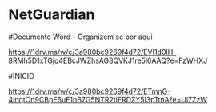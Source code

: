 # NetGuardian

#Documento Word - Organizem se por aqui

https://1drv.ms/w/c/3a980bc9269f4d72/EVI1d0IH-8RMh5D1xTGjq4EBcJWZhsAG8QVKJ1re5l6AAQ?e=FzWHXJ

#INICIO

https://1drv.ms/w/c/3a980bc9269f4d72/ETmnG-4inqtOn9CBpF6uE1oB7G5NTR2tiFRDZY5l3pTtnA?e=Ui7ZzW
